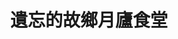 ---
title: "遺忘的故鄉月廬食堂"
description: "遺忘的故鄉月廬食堂"
layout: shop
keywords:
  - 美食競賽
  - 台灣美食
  - 美食精選
datePublished: "2025-06-30"
dateModified: "2025-07-02"
city: "花蓮縣"
district: "鳳林鎮"
address: "花蓮縣鳳林鎮鳳鳴一路71號"
phone: "038762206"
geo: "23.76096275311694, 121.4382056790448"
google_map: "https://maps.app.goo.gl/3m8QfCK9weCCvXSq6"
footinder: "https://footinder.com.tw/%E8%8A%B1%E8%93%AE%E7%B8%A3%E9%B3%B3%E6%9E%97%E9%8E%AE/14171/"
official: ""
award:
  - name: "500盤"
    year: "2024"
    entries:
      - dishes:
          - "梅子烤雞"

---